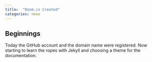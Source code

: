 ```yaml
---
title:  "Doom.is Created"
categories: news
---
```



## Beginnings
Today the GitHub account and the domain name were registered.  Now starting to learn the ropes with Jekyll and choosing a theme for the documentation.
